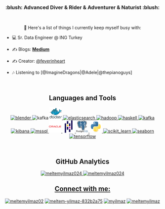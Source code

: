 <h3 align="center">:blush: Advanced Diver & Rider & Adventurer & Naturist :blush:</h3>


<br>
<p align="center">  🔭 Here's a list of things I currently keep myself busy with: </p>

- 💻 Sr. Data Engineer @ ING Turkey

- ✍️ Blogs: **[Medium](https://medium.com/@meltem.yilmaz024)**

- ✍️ Creator: [@feverinheart](https://www.instagram.com/feverinheart/)


- :notes: Listening to [@ImagineDragons|@Adele|@thepianoguys]
<br>

<h2 align="center">Languages and Tools</h2>
<p align="center"> <a href="https://www.blender.org/" target="_blank" rel="noreferrer"> <img src="https://download.blender.org/branding/community/blender_community_badge_white.svg" alt="blender" width="40" height="40"/> </a> 
<img src="https://www.vectorlogo.zone/logos/amazon_aws/amazon_aws-ar21.svg" alt="kafka" width="60" height="40"/> </a> <a href="[https://www.elastic.co/kibana](https://aws.amazon.com/tr/)" target="_blank" rel="noreferrer">  
<a href="https://www.docker.com/" target="_blank" rel="noreferrer"> <img src="https://raw.githubusercontent.com/devicons/devicon/master/icons/docker/docker-original-wordmark.svg" alt="docker" width="40" height="40"/> </a> <a href="https://www.elastic.co" target="_blank" rel="noreferrer"> <img src="https://www.vectorlogo.zone/logos/elastic/elastic-icon.svg" alt="elasticsearch" width="40" height="40"/> </a> <a href="https://hadoop.apache.org/" target="_blank" rel="noreferrer"> <img src="https://www.vectorlogo.zone/logos/apache_hadoop/apache_hadoop-icon.svg" alt="hadoop" width="40" height="40"/> </a> <a href="https://www.haskell.org/" target="_blank" rel="noreferrer"> <img src="https://upload.wikimedia.org/wikipedia/commons/1/1c/Haskell-Logo.svg" alt="haskell" width="40" height="40"/> </a> <a href="https://hive.apache.org/" target="_blank" rel="noreferrer"> <img src="https://www.vectorlogo.zone/logos/apache_kafka/apache_kafka-icon.svg" alt="kafka" width="40" height="40"/> </a> <a href="https://www.elastic.co/kibana" target="_blank" rel="noreferrer"> <img src="https://www.vectorlogo.zone/logos/elasticco_kibana/elasticco_kibana-icon.svg" alt="kibana" width="40" height="40"/> </a> <a href="https://www.microsoft.com/en-us/sql-server" target="_blank" rel="noreferrer"> <img src="https://www.svgrepo.com/show/303229/microsoft-sql-server-logo.svg" alt="mssql" width="40" height="40"/> </a> <a href="https://www.oracle.com/" target="_blank" rel="noreferrer"> <img src="https://raw.githubusercontent.com/devicons/devicon/master/icons/oracle/oracle-original.svg" alt="oracle" width="40" height="40"/> </a> <a href="https://pandas.pydata.org/" target="_blank" rel="noreferrer"> <img src="https://raw.githubusercontent.com/devicons/devicon/2ae2a900d2f041da66e950e4d48052658d850630/icons/pandas/pandas-original.svg" alt="pandas" width="40" height="40"/> </a> <a href="https://www.postgresql.org" target="_blank" rel="noreferrer"> <img src="https://raw.githubusercontent.com/devicons/devicon/master/icons/postgresql/postgresql-original-wordmark.svg" alt="postgresql" width="40" height="40"/> </a> <a href="https://www.python.org" target="_blank" rel="noreferrer"> <img src="https://raw.githubusercontent.com/devicons/devicon/master/icons/python/python-original.svg" alt="python" width="40" height="40"/> </a> <a href="https://scikit-learn.org/" target="_blank" rel="noreferrer"> <img src="https://upload.wikimedia.org/wikipedia/commons/0/05/Scikit_learn_logo_small.svg" alt="scikit_learn" width="40" height="40"/> </a> <a href="https://seaborn.pydata.org/" target="_blank" rel="noreferrer"> <img src="https://seaborn.pydata.org/_images/logo-mark-lightbg.svg" alt="seaborn" width="40" height="40"/> </a> <a href="https://www.tensorflow.org" target="_blank" rel="noreferrer"> <img src="https://www.vectorlogo.zone/logos/tensorflow/tensorflow-icon.svg" alt="tensorflow" width="40" height="40"/> </a> </p>


<br>

<h2 align="center">GitHub Analytics</h2>
<p align="center">
<a href="https://github.com/meltemyilmaz024">
  <img height="180em" src="https://github-readme-stats.vercel.app/api?username=meltemyilmaz024&show_icons=true&locale=en&theme=radical&hide_rank=false" alt="meltemyilmaz024" />
  <img height="180em" src="https://github-readme-stats.vercel.app/api/top-langs?username=meltemyilmaz024&show_icons=true&locale=en&layout=compact&hide=css,scss,html&langs_count=16&theme=radical&hide_rank=false" alt="meltemyilmaz024"
</a>
</p>

  
<h2 align="center">Connect with me: </h2>
<p align="center">
<a href="https://twitter.com/meltemyilmaz02" target="blank"><img align="center" src="https://raw.githubusercontent.com/rahuldkjain/github-profile-readme-generator/master/src/images/icons/Social/twitter.svg" alt="meltemyilmaz02" height="30" width="40" /></a>
<a href="https://linkedin.com/in/meltem-yilmaz-832b2a75" target="blank"><img align="center" src="https://raw.githubusercontent.com/rahuldkjain/github-profile-readme-generator/master/src/images/icons/Social/linked-in-alt.svg" alt="meltem-yilmaz-832b2a75" height="30" width="40" /></a>
<a href="https://stackoverflow.com/users/14793245/myilmaz" target="blank"><img align="center" src="https://raw.githubusercontent.com/rahuldkjain/github-profile-readme-generator/master/src/images/icons/Social/stack-overflow.svg" alt="myilmaz" height="30" width="40" /></a>
<a href="https://kaggle.com/meltemyilmaz" target="blank"><img align="center" src="https://raw.githubusercontent.com/rahuldkjain/github-profile-readme-generator/master/src/images/icons/Social/kaggle.svg" alt="meltemyilmaz" height="30" width="40" /></a>
</p>
  
<!--


![Nature_business_LinkedIn_banner-2](https://user-images.githubusercontent.com/26241718/154820928-388953e1-8789-427e-8083-0f3e4b1b99f7.png)


**meltemyilmaz024/meltemyilmaz024** is a ✨ _special_ ✨ repository because its `README.md` (this file) appears on your GitHub profile.



#### Welcome to my profile :blush: ! I hope you can find your medicine :hugs: :wink: 	

<a href="https://www.linkedin.com/in/meltem-yilmaz-832b2a75/"><img align="left" src="https://raw.githubusercontent.com/yushi1007/yushi1007/main/images/linkedin.svg" alt="Meltem YILMAZ | LinkedIn" width="21px"/>https://stackoverflow.com/users/14793245/myilmaz</a>

Here are some ideas to get you started:

- 🔭 I’m currently working on ...
- 🌱 I’m currently learning ...
- 👯 I’m looking to collaborate on ...
- 🤔 I’m looking for help with ...
- 💬 Ask me about ...
- 📫 How to reach me: ...
- 😄 Pronouns: ...
- ⚡ Fun fact: ...
-->
